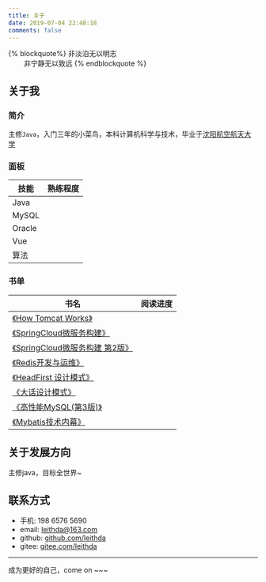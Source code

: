 ```yaml
---
title: 关于
date: 2019-07-04 22:48:18
comments: false
---
```



{% blockquote%}
非淡泊无以明志
<br/>&nbsp;&nbsp;&nbsp;&nbsp;&nbsp;&nbsp;&nbsp;&nbsp;非宁静无以致远
{% endblockquote %}
  

## 关于我

### 简介 
主修`Java`，入门三年的小菜鸟，本科计算机科学与技术，毕业于[沈阳航空航天大学]( https://www.sau.edu.cn/ )

### 面板

| 技能   | 熟练程度 |
| ------ | -------- |
| Java   | <i class="fas fa-battery-three-quarters" aria-hidden="true"></i>     |
| MySQL  | <i class="fas fa-battery-half" aria-hidden="true"></i>    |
| Oracle | <i class="fas fa-battery-quarter" aria-hidden="true"></i>    |
| Vue    | <i class="fas fa-battery-half" aria-hidden="true"></i>     |
| 算法   |  <i class="fas fa-battery-empty" aria-hidden="true"></i>    |

### 书单

| 书名 | 阅读进度 |
| ------ | ------|
| [《How Tomcat Works》](https://book.douban.com/subject/10426640) | <i class="fas fa-battery-full" aria-hidden="true"></i> |
| [《SpringCloud微服务构建》](https://book.douban.com/subject/30180533) | <i class="fas fa-battery-half" aria-hidden="true"></i> |
| [《SpringCloud微服务构建 第2版》](https://book.douban.com/subject/34816068) | <i class="fas fa-battery-empty" aria-hidden="true"></i> |
| [《Redis开发与运维》](https://book.douban.com/subject/26971561) |  <i class="fas fa-battery-half" aria-hidden="true"></i> |
| [《HeadFirst 设计模式》](https://book.douban.com/subject/2243615) | <i class="fas fa-battery-three-quarters" aria-hidden="true"></i> |
| [《大话设计模式》](https://book.douban.com/subject/2334288/) | <i class="fas fa-battery-three-quarters" aria-hidden="true"></i> |
| [《高性能MySQL(第3版)》](https://book.douban.com/subject/23008813) | <i class="fas fa-battery-empty" aria-hidden="true"></i> |
| [《Mybatis技术内幕》](https://book.douban.com/subject/27087564) | <i class="fas fa-battery-quarter" aria-hidden="true"></i> |



## 关于发展方向
主修java，目标全世界~

## 联系方式
- 手机: 198 6576 5690
- email: leithda@163.com
- github: [github.com/leithda](github.com/leithda)
- gitee: [gitee.com/leithda](gitee.com/leithda)


---
成为更好的自己，come on ~~~